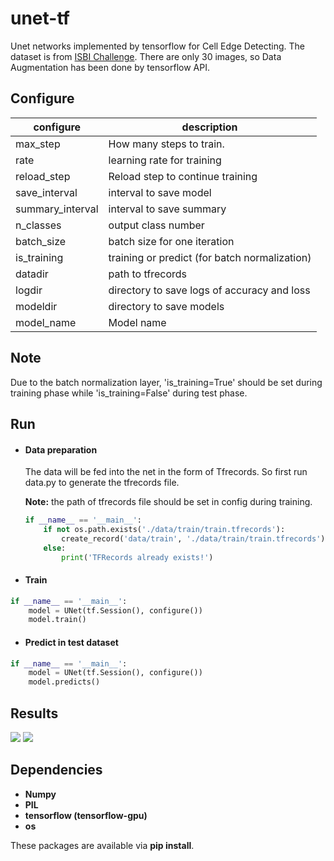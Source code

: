 # unet-tf
Unet networks implemented by tensorflow for Cell Edge Detecting. The dataset is from [ISBI Challenge](http://brainiac2.mit.edu/isbi_challenge/). There are only 30 images, so Data Augmentation has been done by tensorflow API.




## Configure

| configure        | description                                   |
| ---------------- | --------------------------------------------- |
| max_step         | How many steps to train.                      |
| rate             | learning rate for training                    |
| reload_step      | Reload step to continue training              |
| save_interval    | interval to save model                        |
| summary_interval | interval to save summary                      |
| n_classes        | output class number                           |
| batch_size       | batch size for one iteration                  |
| is_training      | training or predict (for batch normalization) |
| datadir          | path to tfrecords                             |
| logdir           | directory to save logs of accuracy and loss   |
| modeldir         | directory to save models                      |
| model_name       | Model name                                    |



## Note

Due to the batch normalization layer, 'is_training=True' should be set during training phase while 'is_training=False' during test phase.



## Run

- #### Data preparation

  The data will be fed into the net in the form of Tfrecords. So first run data.py to generate the tfrecords file. 

  **Note:** the path of tfrecords file should be set in config during training.

  ```python
  if __name__ == '__main__':    
      if not os.path.exists('./data/train/train.tfrecords'):        				
          create_record('data/train', './data/train/train.tfrecords')    		
      else:        
          print('TFRecords already exists!')
  ```

- #### Train

```python
if __name__ == '__main__':   
    model = UNet(tf.Session(), configure())
    model.train()
```

- #### Predict  in test dataset

```python
if __name__ == '__main__':   
    model = UNet(tf.Session(), configure())
    model.predicts()
```



## Results

<img src="https://github.com/lzyhha/unet-tf/raw/master/data/test/26.png"/>

<img src="https://github.com/lzyhha/unet-tf/raw/master/data/predict/26.png"/>



## Dependencies

- **Numpy**
- **PIL**
- **tensorflow (tensorflow-gpu)**
- **os**

These packages are available via **pip install**.

